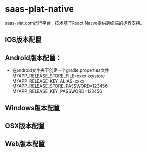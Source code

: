 # saas-plat-native

saas-plat.com运行平台，技术基于React Native提供跨终端的运行支持。

## IOS版本配置


## Android版本配置：

- 在android文件夹下创建一个gradle.properties文件
	MYAPP_RELEASE_STORE_FILE=xxxx.keystore
	MYAPP_RELEASE_KEY_ALIAS=xxxx
	MYAPP_RELEASE_STORE_PASSWORD=123456
	MYAPP_RELEASE_KEY_PASSWORD=123456


## Windows版本配置


## OSX版本配置


## Web版本配置